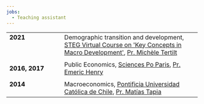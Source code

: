 ```yaml
---
jobs:
  - Teaching assistant
---
```


|    |    |   
|----------|----------|
| <b style="color:black">2021</b> &emsp; &emsp;&emsp; &emsp; &emsp; &emsp; &emsp; &emsp; &emsp; &emsp; &emsp; &emsp; &emsp; &emsp; &emsp; &emsp; | Demographic transition and development, [STEG Virtual Course on 'Key Concepts in Macro Development'](https://steg.cepr.org/courses/steg-virtual-course-key-concepts-macro-development), [Pr. Michèle Tertilt](http://tertilt.vwl.uni-mannheim.de/)|
|   |    |   
| <b style="color:black">2016, 2017</b> &emsp; | Public Economics, [Sciences Po Paris](https://www.sciencespo.fr/en), [Pr. Emeric Henry](https://sites.google.com/site/emericmlhenry/home)  |
|  |    |   
| <b style="color:black">2014</b> &emsp;&emsp; &emsp; &emsp; &emsp; &emsp;| Macroeconomics, [Pontificia Universidad Católica de Chile](https://economia.uc.cl/programas-academicos/magister-en-economia/), [Pr. Matías Tapia](https://www.bcentral.cl/en/web/banco-central/investigadores/matias-tapia)     | 
